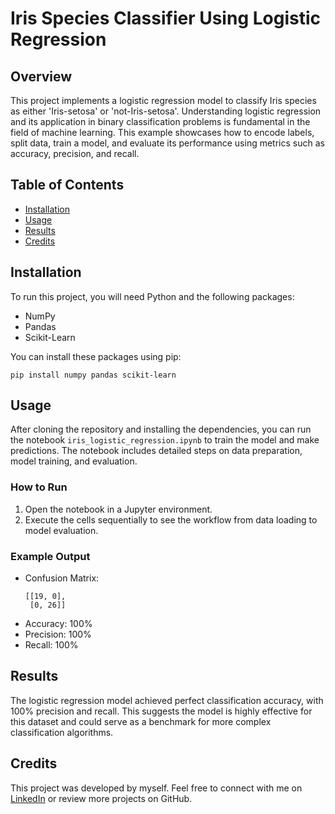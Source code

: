 
# Iris Species Classifier Using Logistic Regression

## Overview
This project implements a logistic regression model to classify Iris species as either 'Iris-setosa' or 'not-Iris-setosa'. Understanding logistic regression and its application in binary classification problems is fundamental in the field of machine learning. This example showcases how to encode labels, split data, train a model, and evaluate its performance using metrics such as accuracy, precision, and recall.

## Table of Contents
- [Installation](#installation)
- [Usage](#usage)
- [Results](#results)
- [Credits](#credits)

## Installation
To run this project, you will need Python and the following packages:
- NumPy
- Pandas
- Scikit-Learn

You can install these packages using pip:
```
pip install numpy pandas scikit-learn
```

## Usage
After cloning the repository and installing the dependencies, you can run the notebook `iris_logistic_regression.ipynb` to train the model and make predictions. The notebook includes detailed steps on data preparation, model training, and evaluation.

### How to Run
1. Open the notebook in a Jupyter environment.
2. Execute the cells sequentially to see the workflow from data loading to model evaluation.

### Example Output
- Confusion Matrix: 
  ```
  [[19, 0],
   [0, 26]]
  ```
- Accuracy: 100%
- Precision: 100%
- Recall: 100%

## Results
The logistic regression model achieved perfect classification accuracy, with 100% precision and recall. This suggests the model is highly effective for this dataset and could serve as a benchmark for more complex classification algorithms.

## Credits
This project was developed by myself. Feel free to connect with me on [LinkedIn](https://www.linkedin.com/in/immanuel-e-104196114/) or review more projects on GitHub.
